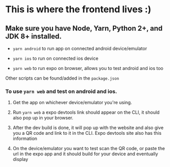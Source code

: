 # This is where the frontend lives :)

## **Make sure you have Node, Yarn, Python 2+, and JDK 8+ installed.**

* `yarn android` to run app on connected android device/emulator

* `yarn ios` to run on connected ios device

* `yarn web` to run expo on browser, allows you to test android and ios too

Other scripts can be found/added in the `package.json`

### To use `yarn web` and test on android and ios.

1. Get the app on whichever device/emulator you're using.

2. Run `yarn web` a expo devtools link should appear on the CLI, it should also pop up in your browser.

3. After the dev build is done, it will pop up with the website and also give you a QR code and link to it in the CLI. Expo devtools site also has this information

4. On the device/emulator you want to test scan the QR code, or paste the url in the expo app and it should build for your device and eventually display
